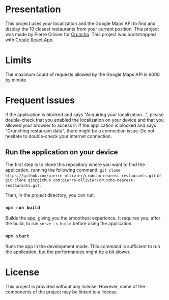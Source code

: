 # Presentation

This project uses your localization and the Google Maps API to find and display the 10 closest restaurants from your current position.
This project was made by Pierre Ollivier for [Cruncho](https://cruncho.com).
This project was bootstrapped with [Create React App](https://github.com/facebook/create-react-app).

# Limits

The maximum count of requests allowed by the Google Maps API is 6000 by minute.

# Frequent issues

If the application is blocked and says "Acquiring your localization...", please double-check that you enabled the localization on your device and that you allowed your browser to access it.
If the application is blocked and says "Crunching restaurant data", there might be a connection issue. Do not hesitate to double-check your internet connection.

## Run the application on your device

The first step is to clone this repository where you want to find the application, running the following command:
`git clone https://github.com/pierre-ollivier/cruncho-nearest-restaurants.git`
or
`git clone git@github.com:pierre-ollivier/cruncho-nearest-restaurants.git`.

Then, in the project directory, you can run:

### `npm run build`

Builds the app, giving you the smoothest experience. It requires you, after the build, to run `serve -s build` before using the application.

### `npm start`

Runs the app in the development mode. This command is sufficient to run the application, but the performances might be a bit slower.

# License

This project is provided without any license. However, some of the components of the project may be linked to a license.